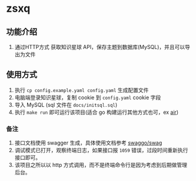 # zsxq

## 功能介绍

1. 通过HTTP方式 获取知识星球 API，保存主题到数据库(MySQL)，并且可以导出为文件

## 使用方式

1. 执行 `cp config.example.yaml config.yaml` 生成配置文件
2. 电脑端登录知识星球，复制 cookie 到 `config.yaml` cookie 字段
3. 导入 MySQL (sql 文件在 `docs/initsql.sql`)
4. 执行 `make run` 即可运行该项目(适合 go 构建运行其他方式也可，ex [air](https://github.com/cosmtrek/air))

### 备注

1. 接口文档使用 swagger 生成，具体使用文档参考 [swaggo/swag](https://github.com/swaggo/swag)
2. 调试模式已打开，观察终端日志，如果接口报 `1059` 错误，过段时间重新执行接口即可。
3. 该项目之所以以 http 方式调用，而不是终端命令行是因为考虑到后期做管理后台。
